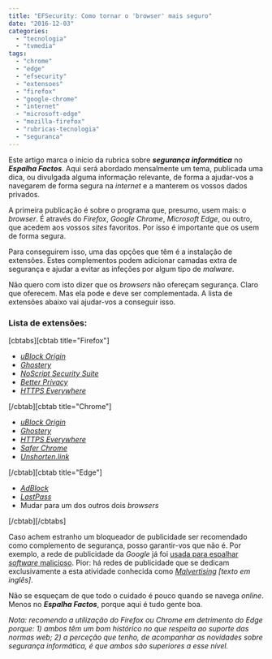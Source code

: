 ```yaml
---
title: "EFSecurity: Como tornar o 'browser' mais seguro"
date: "2016-12-03"
categories: 
  - "tecnologia"
  - "tvmedia"
tags: 
  - "chrome"
  - "edge"
  - "efsecurity"
  - "extensoes"
  - "firefox"
  - "google-chrome"
  - "internet"
  - "microsoft-edge"
  - "mozilla-firefox"
  - "rubricas-tecnologia"
  - "seguranca"
---
```


Este artigo marca o início da rubrica sobre **_segurança informática_** no **_Espalha Factos_**. Aqui será abordado mensalmente um tema, publicada uma dica, ou divulgada alguma informação relevante, de forma a ajudar-vos a navegarem de forma segura na _internet_ e a manterem os vossos dados privados.

A primeira publicação é sobre o programa que, presumo, usem mais: o _browser_. É através do _Firefox_, _Google Chrome_, _Microsoft Edge_, ou outro, que acedem aos vossos _sites_ favoritos. Por isso é importante que os usem de forma segura.

Para conseguirem isso, uma das opções que têm é a instalação de extensões. Estes complementos podem adicionar camadas extra de segurança e ajudar a evitar as infeções por algum tipo de _malware_.

Não quero com isto dizer que os _browsers_ não ofereçam segurança. Claro que oferecem. Mas ela pode e deve ser complementada. A lista de extensões abaixo vai ajudar-vos a conseguir isso.

### Lista de extensões:

\[cbtabs\]\[cbtab title="Firefox"\]

- [_uBlock Origin_](https://addons.mozilla.org/en-US/firefox/addon/ublock-origin/?src=cb-dl-users)
- [_Ghostery_](https://addons.mozilla.org/en-US/firefox/addon/ghostery/?src=cb-dl-users)
- [_NoScript Security Suite_](https://addons.mozilla.org/en-US/firefox/addon/noscript/?src=cb-dl-users)
- [_Better Privacy_](https://addons.mozilla.org/en-US/firefox/addon/ghostery/?src=cb-dl-users)
- [_HTTPS Everywhere_](https://addons.mozilla.org/en-US/firefox/addon/https-everywhere/?src=cb-dl-users)

\[/cbtab\]\[cbtab title="Chrome"\]

- [_uBlock Origin_](https://chrome.google.com/webstore/detail/ublock-origin/cjpalhdlnbpafiamejdnhcphjbkeiagm)
- [_Ghostery_](https://chrome.google.com/webstore/detail/ghostery/mlomiejdfkolichcflejclcbmpeaniij)
- [_HTTPS Everywhere_](https://chrome.google.com/webstore/detail/https-everywhere/gcbommkclmclpchllfjekcdonpmejbdp)
- [_Safer Chrome_](https://chrome.google.com/webstore/detail/saferchrome/lgpkjjingioekjianemgdobchenebhek)
- [_Unshorten.link_](https://chrome.google.com/webstore/detail/unshortenlink/gbobdaaeaihkghbokihkofcbndhmbdpd)

\[/cbtab\]\[cbtab title="Edge"\]

- [_AdBlock_](https://chrome.google.com/webstore/detail/unshortenlink/gbobdaaeaihkghbokihkofcbndhmbdpd)
- [_LastPass_](https://chrome.google.com/webstore/detail/unshortenlink/gbobdaaeaihkghbokihkofcbndhmbdpd)
- Mudar para um dos outros dois _browsers_

\[/cbtab\]\[/cbtabs\]

Caso achem estranho um bloqueador de publicidade ser recomendado como complemento de segurança, posso garantir-vos que não é. Por exemplo, a rede de publicidade da _Google_ já foi [usada para espalhar _software_ malicioso](http://www.businessinsider.com/android-malware-spreads-using-google-adsense-advertising-network-kaspersky-researchers-2016-8). Pior: há redes de publicidade que se dedicam exclusivamente a esta atividade conhecida como [_Malvertising_](https://en.wikipedia.org/wiki/Malvertising) _\[texto em inglês\]_.

Não se esqueçam de que todo o cuidado é pouco quando se navega _online_. Menos no **_Espalha Factos_**, porque aqui é tudo gente boa.

_Nota: recomendo a utilização do Firefox ou Chrome em detrimento do Edge porque:_ _1) ambos têm um bom histórico no que respeita ao suporte das normas web; 2) a perceção que tenho, de acompanhar as novidades sobre segurança informática, é que ambos são superiores a esse nível._

